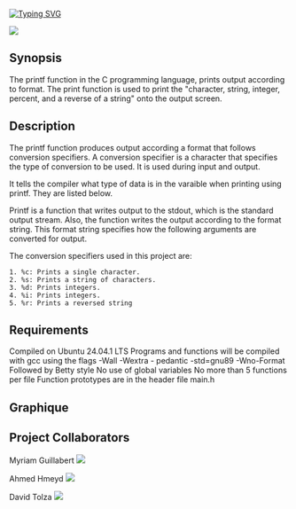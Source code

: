 [![Typing SVG](https://readme-typing-svg.herokuapp.com?font=Fira+Code&weight=700&size=27&pause=1000&center=true&width=700&height=62&lines=Project+Printf)](https://git.io/typing-svg)












![](https://www.commentcoder.com/static/bd7bd17f9fccb49b563e643f73bc87b3/b17f8/c-printf.jpg)



## Synopsis

The printf function in the C programming language, prints output according to format. The print function is used to print the "character, string, integer, percent, and a reverse of a string" onto the output screen.

## Description
The printf function produces output according a format that follows conversion specifiers. A conversion specifier is a character that specifies the type of conversion to be used. It is used during input and output.

It tells the compiler what type of data is in the varaible when printing using printf. They are listed below.

Printf is a function that writes output to the stdout, which is the standard output stream. Also, the function writes the output according to the format string. This format string specifies how the following arguments are converted for output.

The conversion specifiers used in this project are:

    1. %c: Prints a single character.
    2. %s: Prints a string of characters.
    3. %d: Prints integers.
    4. %i: Prints integers.
    5. %r: Prints a reversed string

## Requirements

Compiled on Ubuntu 24.04.1 LTS
Programs and functions will be compiled with gcc using the flags -Wall -Wextra - pedantic -std=gnu89 -Wno-Format
Followed by Betty style
No use of global variables
No more than 5 functions per file
Function prototypes are in the header file main.h

## Graphique





## Project Collaborators 

Myriam Guillabert ![](https://flat-badgen.vercel.app/badge/icon/github?icon=github&label)

Ahmed Hmeyd ![](https://flat-badgen.vercel.app/badge/icon/github?icon=github&label)

David Tolza ![](https://flat-badgen.vercel.app/badge/icon/github?icon=github&label)

